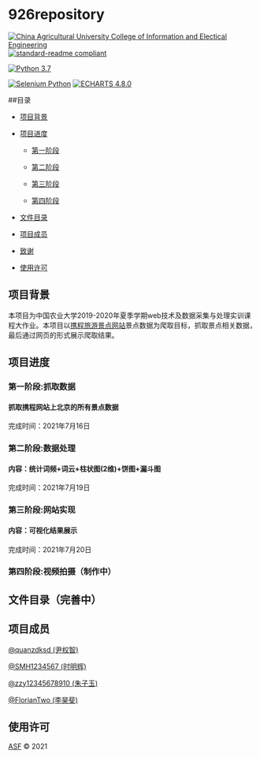 # 926repository

[![China Agricultural University College of Information and Electical Engineering](https://img.shields.io/static/v1?label=CAU&message=CIEE&color=R0-G135-B60&link=https://www.cau.edu.cn&link=http://ciee.cau.edu.cn/)](https://www.cau.edu.cn) [![standard-readme compliant](https://img.shields.io/badge/readme%20style-standard-brightgreen.svg?style=flat-square)](https://github.com/RichardLitt/standard-readme)

[![Python 3.7](https://img.shields.io/badge/Python-3.7-blue?style=flat-square&logo=python)](https://www.python.org/) 

[![Selenium Python](https://img.shields.io/badge/Selenium-Python-orange?style=flat-square)](https://www.selenium.dev/) [![ECHARTS 4.8.0](https://img.shields.io/badge/ECHARTS-4.8.0-orange?style=flat-square&logo=apache-echarts)](https://echarts.apache.org/zh/index.html)

##目录

- [项目背景](#项目背景)

- [项目进度](#项目进度)

  - [第一阶段](#第一阶段:抓取数据)

  - [第二阶段](#第二阶段:数据处理)

  - [第三阶段](#第三阶段:网页实现)

  - [第四阶段](#第四阶段:视频拍摄、完善内容) 

- [文件目录](#文件目录)

- [项目成员](#项目成员)

- [致谢](#致谢)

- [使用许可](#使用许可)
  
 ## 项目背景

本项目为中国农业大学2019-2020年夏季学期web技术及数据采集与处理实训课程大作业。本项目以<a href="https://you.ctrip.com/">携程旅游景点网站</a>景点数据为爬取目标，抓取景点相关数据，最后通过网页的形式展示爬取结果。

 ## 项目进度

 ### 第一阶段:抓取数据
 
 #### 抓取携程网站上北京的所有景点数据
 
 完成时间：2021年7月16日
 
 ### 第二阶段:数据处理
 
 #### 内容：统计词频+词云+柱状图(2维)+饼图+漏斗图
 
 完成时间：2021年7月19日
 
 ### 第三阶段:网站实现
 
 #### 内容：可视化结果展示
 
 完成时间：2021年7月20日

 ### 第四阶段:视频拍摄（制作中）
 
 ## 文件目录（完善中）
 
 ## 项目成员
 
 <a href="https://github.com/quanzdksd">@quanzdksd (尹权智)</a>
 
 <a href="https://github.com/SMH1234567">@SMH1234567 (时明辉)</a>

 <a href="https://github.com/zzy12345678910">@zzy12345678910 (朱子玉)</a>
 
 <a href="https://github.com/FlorianTwo">@FlorianTwo (李昊斐)</a>
 
## 使用许可

[ASF](LICENSE) © 2021

